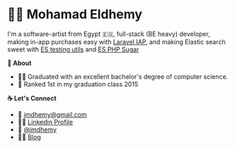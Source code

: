 # 🦸🏻 Mohamad Eldhemy
I'm a software-artist from Egypt 🇪🇬, full-stack (BE heavy) developer, 
making in-app purchases easy with [Laravel IAP](https://imdhemy.com/laravel-iap-docs/), 
and making Elastic search sweet with [ES testing utils](https://github.com/imdhemy/es-testing-utils) 
and [ES PHP Sugar](https://github.com/imdhemy/elasticsearch-php-sugar)

**🥇 About**
- 🧑‍🎓 Graduated with an excellent bachelor's degree of computer science.
- 🚀 Ranked 1st in my graduation class 2015

**☕️ Let's Connect**
- 📧 <a href='mailto:imdhemy@gmail.com'>imdhemy@gmail.com</a>
- 🕴🏻 [Linkedin Profile](https://www.linkedin.com/in/imdhemy/)
- 🐤 [@imdhemy](https://twitter.com/imdhemy)
- ✍🏻 [Blog](https://imdhemy.com/)
